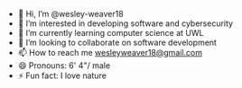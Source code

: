 - 👋 Hi, I’m @wesley-weaver18
- 👀 I’m interested in developing software and cybersecurity
- 🌱 I’m currently learning computer science at UWL 
- 💞️ I’m looking to collaborate on software development
- 📫 How to reach me wesleyweaver18@gmail.com
- 😄 Pronouns: 6' 4"/ male
- ⚡ Fun fact: I love nature

<!---
wesley-weaver18/wesley-weaver18 is a ✨ special ✨ repository because its `README.md` (this file) appears on your GitHub profile.
You can click the Preview link to take a look at your changes.
--->
